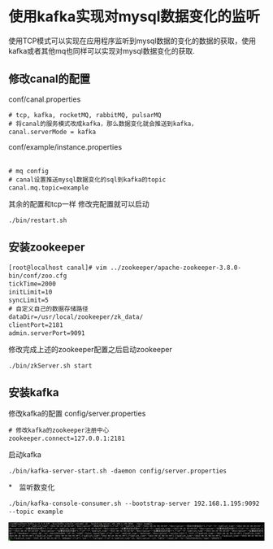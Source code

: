 # 使用kafka实现对mysql数据变化的监听
使用TCP模式可以实现在应用程序监听到mysql数据的变化的数据的获取，使用kafka或者其他mq也同样可以实现对mysql数据变化的获取.

## 修改canal的配置
conf/canal.properties
````shell script
# tcp, kafka, rocketMQ, rabbitMQ, pulsarMQ
# 将canal的服务模式改成kafka，那么数据变化就会推送到kafka，
canal.serverMode = kafka
````
conf/example/instance.properties
```shell script

# mq config
# canal设置推送mysql数据变化的sql到kafka的topic
canal.mq.topic=example
```
其余的配置和tcp一样
修改完配置就可以启动
```shell script
./bin/restart.sh
```
## 安装zookeeper

```shell script
[root@localhost canal]# vim ../zookeeper/apache-zookeeper-3.8.0-bin/conf/zoo.cfg 
tickTime=2000
initLimit=10
syncLimit=5
# 自定义自己的数据存储路径
dataDir=/usr/local/zookeeper/zk_data/
clientPort=2181
admin.serverPort=9091
```
修改完成上述的zookeeper配置之后启动zookeeper
```shell script
./bin/zkServer.sh start
```

## 安装kafka
修改kafka的配置
config/server.properties 
````shell script
# 修改kafka的zookeeper注册中心
zookeeper.connect=127.0.0.1:2181
````
启动kafka
```shell script
./bin/kafka-server-start.sh -daemon config/server.properties
```

*　监听数变化

```shell script
./bin/kafka-console-consumer.sh --bootstrap-server 192.168.1.195:9092 --topic example
```
![kafka监听mysql数据变化](./files/kafka-listener-sql-change-1.PNG)


